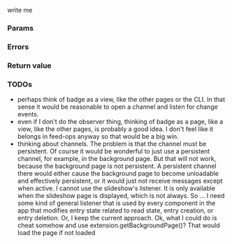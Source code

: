 write me

### Params

### Errors

### Return value

### TODOs
* perhaps think of badge as a view, like the other pages or the CLI. In that sense it would be reasonable to open a channel and listen for change events.
* even if I don't do the observer thing, thinking of badge as a page, like a view, like the other pages, is probably a good idea. I don't feel like it belongs in feed-ops anyway so that would be a big win.
* thinking about channels. The problem is that the channel must be persistent. Of course it would be wonderful to just use a persistent channel, for example, in the background page. But that will not work, because the background page is not persistent. A persistent channel there would either cause the background page to become unloadable and effectively persistent, or it would just not receive messages except when active. I cannot use the slideshow's listener. It is only available when the slideshow page is displayed, which is not always. So ... I need some kind of general listener that is used by every component in the app that modifies entry state related to read state, entry creation, or entry deletion. Or, I keep the current approach. Ok, what I could do is cheat somehow and use extension.getBackgroundPage()? That would load the page if not loaded
